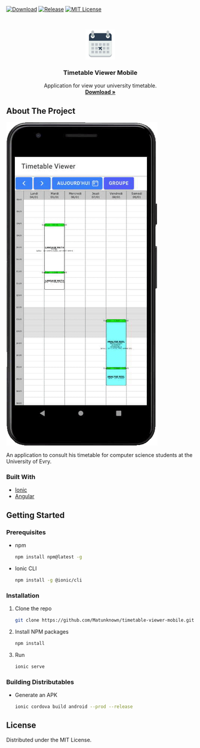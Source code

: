 [![Download][download-shield]][download-url]
[![Release][release-shield]][release-url]
[![MIT License][license-shield]][license-url]

<br />
<p align="center">
  <img src="resources/icon.png" alt="Logo" width="80" height="80">

  <h3 align="center">Timetable Viewer Mobile</h3>

  <p align="center">
    Application for view your university timetable.
    <br />
    <a href="https://github.com/Matunknown/timetable-viewer-mobile/releases"><strong>Download »</strong></a>
</p>

## About The Project

[![Screen Shot][screenshot]](https://raw.githubusercontent.com/Matunknown/timetable-viewer-mobile/master/resources/screenshot.png)

An application to consult his timetable for computer science students at the University of Evry.

### Built With

* [Ionic](https://ionicframework.com/)
* [Angular](https://angularjs.org/)

## Getting Started

### Prerequisites

* npm
  ```sh
  npm install npm@latest -g
  ```

* Ionic CLI
  ```sh
  npm install -g @ionic/cli
  ```

### Installation

1. Clone the repo
   ```sh
   git clone https://github.com/Matunknown/timetable-viewer-mobile.git
   ```
2. Install NPM packages
   ```sh
   npm install
   ```
3. Run
   ```sh
   ionic serve
   ```

### Building Distributables

* Generate an APK
    ```sh
    ionic cordova build android --prod --release
    ```

## License

Distributed under the MIT License.

[download-shield]: https://img.shields.io/github/downloads/Matunknown/timetable-viewer-mobile/total?style=for-the-badge&color=brightgreen
[download-url]: https://github.com/Matunknown/timetable-viewer-mobile/releases
[release-shield]: https://img.shields.io/github/v/release/Matunknown/timetable-viewer-mobile?style=for-the-badge
[release-url]: https://github.com/Matunknown/timetable-viewer-mobile/releases
[license-shield]: https://img.shields.io/github/license/Matunknown/timetable-viewer-mobile?style=for-the-badge
[license-url]: https://github.com/Matunknown/timetable-viewer-mobile/blob/master/LICENSE
[screenshot]: resources/screenshot.png
